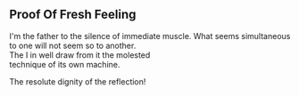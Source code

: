 Proof Of Fresh Feeling
----------------------
I'm the father to the silence of immediate muscle. What seems simultaneous to one will not seem so to another.  
The I in well draw from it the molested  
technique of its own machine.  
  
The resolute dignity of the reflection!  
